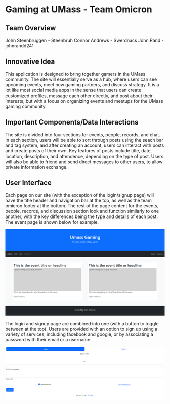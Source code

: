 # Gaming at UMass - Team Omicron

## Team Overview

John Steenbruggen - Steenbruh
Connor Andrews - Swerdnacs
John Rand - johnrandd241

## Innovative Idea

This application is designed to bring together gamers in the UMass community. The site will essentially serve as a hub, where users can see upcoming events, meet new gaming partners, and discuss strategy.  It is a lot like most social media apps in the sense that users can create customized profiles, message each other directly, and post about their interests, but with a focus on organizing events and meetups for the UMass gaming community.

## Important Components/Data Interactions

The site is divided into four sections for events, people, records, and chat. In each section, users will be able to sort through posts using the seach bar and tag system, and after creating an account, users can interact with posts and create posts of their own. Key features of posts include title, date, location, description, and attendence, depending on the type of post. Users will also be able to friend and send direct messages to other users, to allow private information exchange.

## User Interface

Each page on our site (with the exception of the login/signup page) will have the title header and navigation bar at the top, as well as the team omicron footer at the bottom. The rest of the page content for the events, people, records, and discussion section look and function similarly to one another, with the key differences being the type and details of each post. The event page is shown below for example.

![](events.png)

The login and signup page are combined into one (with a button to toggle between at the top). Users are provided with an option to sign up using a variety of services, including facebook and google, or by associating a password with their email or a username.

![](signin.png)

